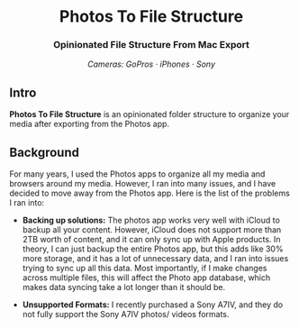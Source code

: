 <h1 align="center">Photos To File Structure</h3>
<h3 align="center"> Opinionated File Structure From Mac Export </h3>

<p align="center">
  <em> Cameras: GoPros · iPhones · Sony</em>
</p>

## Intro

**Photos To File Structure** is an opinionated folder structure to organize your media after exporting from the Photos app.

## Background

For many years, I used the Photos apps to organize all my media and browsers around my media. However, I ran into many issues, and I have decided to move away from the Photos app. Here is the list of the problems I ran into:

- **Backing up solutions:** The photos app works very well with iCloud to backup all your content. However, iCloud does not support more than 2TB worth of content, and it can only sync up with Apple products. In theory, I can just backup the entire Photos app, but this adds like 30% more storage, and it has a lot of unnecessary data, and I ran into issues trying to sync up all this data. Most importantly, if I make changes across multiple files, this will affect the Photo app database, which makes data syncing take a lot longer than it should be.

- **Unsupported Formats:** I recently purchased a Sony A7IV, and they do not fully support the Sony A7IV photos/ videos formats.

